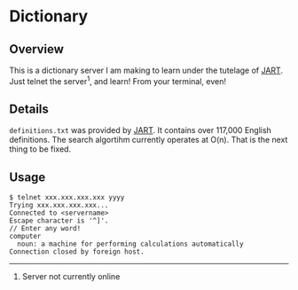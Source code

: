 # Dictionary #

## Overview ##

This is a dictionary server I am making to learn under the tutelage of [JART](http://www.github.com/JART). Just telnet the server<sup>1</sup>, and learn! From your terminal, even!

## Details ##

`definitions.txt` was provided by [JART](http://www.github.com/JART). It contains over 117,000 English definitions. The search algortihm currently operates at O(n). That is the next thing to be fixed.

## Usage ##

    $ telnet xxx.xxx.xxx.xxx yyyy
    Trying xxx.xxx.xxx.xxx...
    Connected to <servername>
    Escape character is '^]'.
    // Enter any word!
    computer
      noun: a machine for performing calculations automatically
    Connection closed by foreign host.
---

1. Server not currently online
